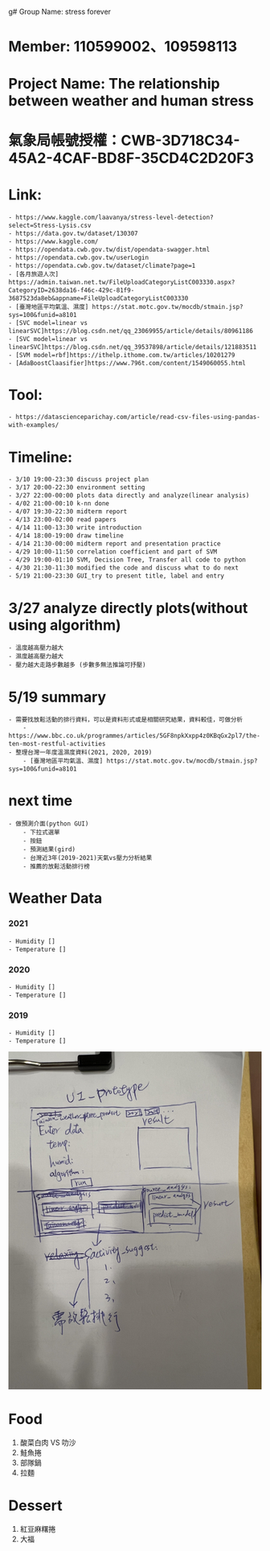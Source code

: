 g# Group Name: stress forever
# Member: 110599002、109598113
# Project Name: The relationship between weather and human stress

# 氣象局帳號授權：CWB-3D718C34-45A2-4CAF-BD8F-35CD4C2D20F3

# Link:
    - https://www.kaggle.com/laavanya/stress-level-detection?select=Stress-Lysis.csv
    - https://data.gov.tw/dataset/130307
    - https://www.kaggle.com/
    - https://opendata.cwb.gov.tw/dist/opendata-swagger.html
    - https://opendata.cwb.gov.tw/userLogin
    - https://opendata.cwb.gov.tw/dataset/climate?page=1
    - [各月旅遊人次] https://admin.taiwan.net.tw/FileUploadCategoryListC003330.aspx?CategoryID=2638da16-f46c-429c-81f9-3687523da8eb&appname=FileUploadCategoryListC003330
    - [臺灣地區平均氣溫、濕度] https://stat.motc.gov.tw/mocdb/stmain.jsp?sys=100&funid=a8101
    - [SVC model=linear vs linearSVC]https://blog.csdn.net/qq_23069955/article/details/80961186
    - [SVC model=linear vs linearSVC]https://blog.csdn.net/qq_39537898/article/details/121883511
    - [SVM model=rbf]https://ithelp.ithome.com.tw/articles/10201279
    - [AdaBoostClaasifier]https://www.796t.com/content/1549060055.html




# Tool:
    - https://datascienceparichay.com/article/read-csv-files-using-pandas-with-examples/

# Timeline:
    - 3/10 19:00-23:30 discuss project plan
    - 3/17 20:00-22:30 environment setting
    - 3/27 22:00-00:00 plots data directly and analyze(linear analysis)
    - 4/02 21:00-00:10 k-nn done
    - 4/07 19:30-22:30 midterm report
    - 4/13 23:00-02:00 read papers
    - 4/14 11:00-13:30 write introduction
    - 4/14 18:00-19:00 draw timeline
    - 4/14 21:30-00:00 midterm report and presentation practice
    - 4/29 10:00-11:50 correlation coefficient and part of SVM
    - 4/29 19:00-01:10 SVM, Decision Tree, Transfer all code to python
    - 4/30 21:30-11:30 modified the code and discuss what to do next
    - 5/19 21:00-23:30 GUI_try to present title, label and entry

# 3/27 analyze directly plots(without using algorithm)
    - 溫度越高壓力越大
    - 濕度越高壓力越大
    - 壓力越大走路步數越多 (步數多無法推論可抒壓)

# 5/19 summary
    - 需要找放鬆活動的排行資料，可以是資料形式或是相關研究結果，資料較佳，可做分析
        - https://www.bbc.co.uk/programmes/articles/5GF8npkXxpp4z0KBqGx2pl7/the-ten-most-restful-activities
    - 整理台灣一年度溫濕度資料(2021, 2020, 2019)
        - [臺灣地區平均氣溫、濕度] https://stat.motc.gov.tw/mocdb/stmain.jsp?sys=100&funid=a8101


# next time
    - 做預測介面(python GUI)
        - 下拉式選單
        - 按鈕
        - 預測結果(gird)
        - 台灣近3年(2019-2021)天氣vs壓力分析結果
        - 推薦的放鬆活動排行榜


# Weather Data
### 2021
    - Humidity []
    - Temperature []

### 2020
    - Humidity []
    - Temperature []

### 2019
    - Humidity []
    - Temperature []

![UI_prototype](./UI_prototype.jpeg)
    

# Food
1. 酸菜白肉 VS 叻沙
2. 鮭魚捲
3. 部隊鍋
4. 拉麵

# Dessert
1. 紅豆麻糬捲
2. 大福
